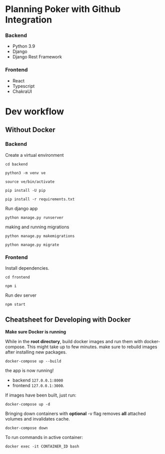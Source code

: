 # Planning Poker with Github Integration

### Backend

- Python 3.9
- Django
- Django Rest Framework

### Frontend

- React
- Typescript
- ChakraUI

# Dev workflow

## Without Docker

### Backend

Create a virtual environment

```shell script
cd backend

python3 -m venv ve

source ve/bin/activate

pip install -U pip

pip install -r requirements.txt
```

Run django app

```shell script
python manage.py runserver
```

making and running migrations

```shell script
python manage.py makemigrations

python manage.py migrate
```

### Frontend

Install dependencies.

```shell script
cd frontend

npm i
```

Run dev server

```shell script
npm start
```

## Cheatsheet for Developing with Docker

**Make sure Docker is running**

While in the **root directory**, build docker images and run them with docker-compose.
This might take up to few minutes.
make sure to rebuild images after installing new packages.

```shell script
docker-compose up --build
```

the app is now running!

- backend `127.0.0.1:8000`
- frontend `127.0.0.1:3000`.

If images have been built, just run:

```shell script
docker-compose up -d
```

Bringing down containers with **optional** -v flag removes **all** attached volumes and invalidates cache.

```shell script
docker-compose down
```

To run commands in active container:

```shell script
docker exec -it CONTAINER_ID bash
```
